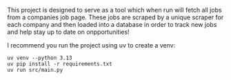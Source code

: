 This project is designed to serve as a tool which when run will fetch all jobs from a companies job page. These jobs are scraped by a unique scraper for each company and then loaded into a database in order to track new jobs and help stay up to date on onpportunities!

I recommend you run the project using uv to create a venv:

```console
uv venv --python 3.13
uv pip install -r requirements.txt
uv run src/main.py
```
